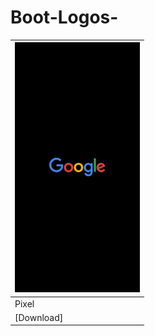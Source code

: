 # Boot-Logos-

| <img src="/Fotos/googlebl.png" width=200>|
| ---------------------------------------- |
|  Pixel  | 
|  [Download] | 
